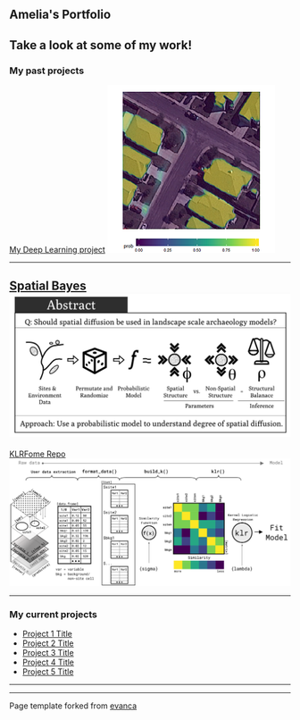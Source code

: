 ## Amelia's Portfolio

Take a look at some of my work! 
------------------------------------------------------------------------

### My past projects

[My Deep Learning project](/sample_page) <img src="images/deep_learning_thumb.png?raw=true"/>

---
[Spatial Bayes](/pdf/Bayes_poster.pdf)
<img src="images/Bayes_poster_thumb.jpg?raw=true"/>
---

[KLRFome Repo](https://github.com/mrecos/klrfome) <img src="images/KLRFome_thumb.png?raw=true"/>

------------------------------------------------------------------------

### My current projects

-   [Project 1 Title](http://example.com/)
-   [Project 2 Title](http://example.com/)
-   [Project 3 Title](http://example.com/)
-   [Project 4 Title](http://example.com/)
-   [Project 5 Title](http://example.com/)

------------------------------------------------------------------------

------------------------------------------------------------------------

<p style="font-size:11px">

Page template forked from <a href="https://github.com/evanca/quick-portfolio">evanca</a>

</p>

<!-- Remove above link if you don't want to attibute -->
